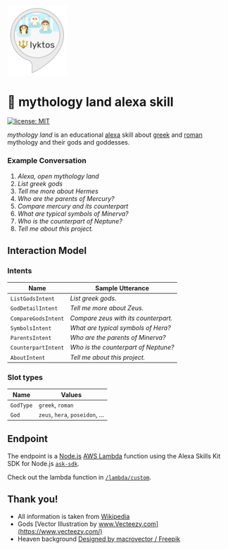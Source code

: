 <img src="./images/mythology-land-alexa-skill-preview-image.png" width="135px" alt="mythology land alexa skill preview image" />

# :trident: mythology land alexa skill

[![license: MIT](https://img.shields.io/badge/license-MIT-brightgreen.svg)](./LICENSE.md)

*mythology land* is an educational [alexa](https://en.wikipedia.org/wiki/Amazon_Echo) skill about [greek](https://en.wikipedia.org/wiki/Greek_mythology) and [roman](https://en.wikipedia.org/wiki/Roman_mythology) mythology and their gods and goddesses.

### Example Conversation
1. *Alexa, open mythology land*
2. *List greek gods*
3. *Tell me more about Hermes*
4. *Who are the parents of Mercury?*
5. *Compare mercury and its counterpart*
6. *What are typical symbols of Minerva?*
7. *Who is the counterpart of Neptune?*
8. *Tell me about this project.*


## Interaction Model

### Intents
|Name|Sample Utterance|
|---|---|
|`ListGodsIntent`|*List greek gods.*|
|`GodDetailIntent`|*Tell me more about Zeus.*|
|`CompareGodsIntent`|*Compare zeus with its counterpart.*|
|`SymbolsIntent`|*What are typical symbols of Hera?*|
|`ParentsIntent`|*Who are the parents of Minerva?*|
|`CounterpartIntent`|*Who is the counterpart of Neptune?*|
|`AboutIntent`|*Tell me about this project.*|

### Slot types
|Name|Values|
|---|---|
|`GodType`|`greek`, `roman`|
|`God`|`zeus`, `hera`, `poseidon`, ...|


## Endpoint
The endpoint is a [Node.js](https://nodejs.org) [AWS Lambda](https://aws.amazon.com/lambda/) function using the Alexa Skills Kit SDK for Node.js [`ask-sdk`](https://github.com/alexa/alexa-skills-kit-sdk-for-nodejs).

Check out the lambda function in [`/lambda/custom`](./lambda/custom).


## Thank you!
- All information is taken from [Wikipedia](https://www.wikipedia.org)
- Gods [Vector Illustration by www.Vecteezy.com](https://www.vecteezy.com/)
- Heaven background [Designed by macrovector / Freepik](http://www.freepik.com)
